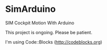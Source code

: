 # SimArduino
SIM Cockpit Motion With Arduino

This project is ongoing. Please be patient.

I'm using Code::Blocks (http://codeblocks.org)
